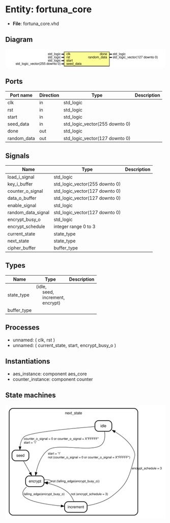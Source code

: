 
# Entity: fortuna_core 
- **File**: fortuna_core.vhd

## Diagram
![Diagram](fortuna_core.svg "Diagram")
## Ports

| Port name   | Direction | Type                           | Description |
| ----------- | --------- | ------------------------------ | ----------- |
| clk         | in        | std_logic                      |             |
| rst         | in        | std_logic                      |             |
| start       | in        | std_logic                      |             |
| seed_data   | in        | std_logic_vector(255 downto 0) |             |
| done        | out       | std_logic                      |             |
| random_data | out       | std_logic_vector(127 downto 0) |             |

## Signals

| Name               | Type                           | Description |
| ------------------ | ------------------------------ | ----------- |
| load_i_signal      | std_logic                      |             |
| key_i_buffer       | std_logic_vector(255 downto 0) |             |
| counter_o_signal   | std_logic_vector(127 downto 0) |             |
| data_o_buffer      | std_logic_vector(127 downto 0) |             |
| enable_signal      | std_logic                      |             |
| random_data_signal | std_logic_vector(127 downto 0) |             |
| encrypt_busy_o     | std_logic                      |             |
| encrypt_schedule   | integer range 0 to 3           |             |
| current_state      | state_type                     |             |
| next_state         | state_type                     |             |
| cipher_buffer      | buffer_type                    |             |

## Types

| Name        | Type                                                                                                                                         | Description |
| ----------- | -------------------------------------------------------------------------------------------------------------------------------------------- | ----------- |
| state_type  | (idle,<br><span style="padding-left:20px"> seed,<br><span style="padding-left:20px"> increment,<br><span style="padding-left:20px"> encrypt) |             |
| buffer_type |                                                                                                                                              |             |

## Processes
- unnamed: ( clk, rst )
- unnamed: ( current_state, start, encrypt_busy_o )

## Instantiations

- aes_instance: component aes_core
- counter_instance: component counter

## State machines

![Diagram_state_machine_0]( fsm_fortuna_core_00.svg "Diagram")